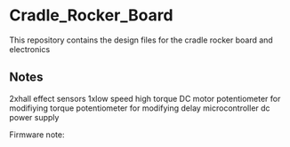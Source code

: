 # Cradle_Rocker_Board
This repository contains the design files for the cradle rocker board and electronics

## Notes
2xhall effect sensors
1xlow speed high torque DC motor
potentiometer for modifiying torque
potentiometer for modifying delay
microcontroller
dc power supply

Firmware note:



